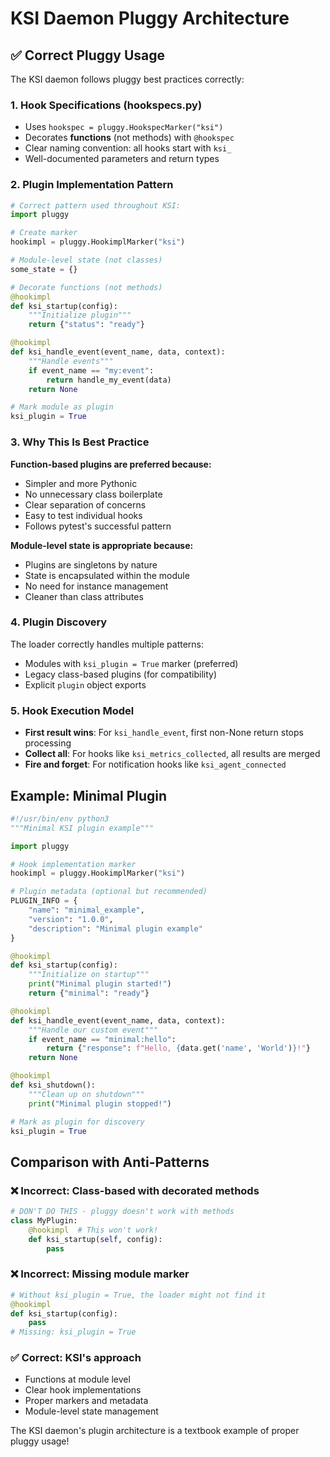 # KSI Daemon Pluggy Architecture

## ✅ Correct Pluggy Usage

The KSI daemon follows pluggy best practices correctly:

### 1. Hook Specifications (hookspecs.py)
- Uses `hookspec = pluggy.HookspecMarker("ksi")` 
- Decorates **functions** (not methods) with `@hookspec`
- Clear naming convention: all hooks start with `ksi_`
- Well-documented parameters and return types

### 2. Plugin Implementation Pattern
```python
# Correct pattern used throughout KSI:
import pluggy

# Create marker
hookimpl = pluggy.HookimplMarker("ksi")

# Module-level state (not classes)
some_state = {}

# Decorate functions (not methods)
@hookimpl
def ksi_startup(config):
    """Initialize plugin"""
    return {"status": "ready"}

@hookimpl
def ksi_handle_event(event_name, data, context):
    """Handle events"""
    if event_name == "my:event":
        return handle_my_event(data)
    return None

# Mark module as plugin
ksi_plugin = True
```

### 3. Why This Is Best Practice

**Function-based plugins are preferred because:**
- Simpler and more Pythonic
- No unnecessary class boilerplate
- Clear separation of concerns
- Easy to test individual hooks
- Follows pytest's successful pattern

**Module-level state is appropriate because:**
- Plugins are singletons by nature
- State is encapsulated within the module
- No need for instance management
- Cleaner than class attributes

### 4. Plugin Discovery
The loader correctly handles multiple patterns:
- Modules with `ksi_plugin = True` marker (preferred)
- Legacy class-based plugins (for compatibility)
- Explicit `plugin` object exports

### 5. Hook Execution Model
- **First result wins**: For `ksi_handle_event`, first non-None return stops processing
- **Collect all**: For hooks like `ksi_metrics_collected`, all results are merged
- **Fire and forget**: For notification hooks like `ksi_agent_connected`

## Example: Minimal Plugin

```python
#!/usr/bin/env python3
"""Minimal KSI plugin example"""

import pluggy

# Hook implementation marker
hookimpl = pluggy.HookimplMarker("ksi")

# Plugin metadata (optional but recommended)
PLUGIN_INFO = {
    "name": "minimal_example",
    "version": "1.0.0",
    "description": "Minimal plugin example"
}

@hookimpl
def ksi_startup(config):
    """Initialize on startup"""
    print("Minimal plugin started!")
    return {"minimal": "ready"}

@hookimpl
def ksi_handle_event(event_name, data, context):
    """Handle our custom event"""
    if event_name == "minimal:hello":
        return {"response": f"Hello, {data.get('name', 'World')}!"}
    return None

@hookimpl
def ksi_shutdown():
    """Clean up on shutdown"""
    print("Minimal plugin stopped!")

# Mark as plugin for discovery
ksi_plugin = True
```

## Comparison with Anti-Patterns

### ❌ Incorrect: Class-based with decorated methods
```python
# DON'T DO THIS - pluggy doesn't work with methods
class MyPlugin:
    @hookimpl  # This won't work!
    def ksi_startup(self, config):
        pass
```

### ❌ Incorrect: Missing module marker
```python
# Without ksi_plugin = True, the loader might not find it
@hookimpl
def ksi_startup(config):
    pass
# Missing: ksi_plugin = True
```

### ✅ Correct: KSI's approach
- Functions at module level
- Clear hook implementations
- Proper markers and metadata
- Module-level state management

The KSI daemon's plugin architecture is a textbook example of proper pluggy usage!